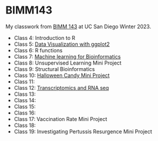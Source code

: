 # BIMM143

My classwork from [BIMM 143](https://bioboot.github.io/bimm143_W23/) at UC San Diego Winter 2023.

- Class 4: Introduction to R
- Class 5: [Data Visualization with ggplot2](https://github.com/schu-shoe/Bimm143_github/blob/main/class05/class05.md)
- Class 6: R functions
- Class 7: [Machine learning for Bioinformatics](https://github.com/schu-shoe/Bimm143_github/blob/main/Class%2007:%20Machine%20learning%201/Class7.md)
- Class 8: Unsupervised Learning Mini Project
- Class 9: Structural Bioinformatics
- Class 10: [Halloween Candy Mini Project](https://github.com/schu-shoe/Bimm143_github/blob/main/Halloween%20Mini%20Project/Halloween%20mini%20project.qmd)
- Class 11: 
- Class 12: [Transcriptomics and RNA seq](https://github.com/schu-shoe/Bimm143_github/blob/main/Class%2012:%20Transcriptomics%20and%20RNA%20seq/class%2012-%20Transcriptomics%20and%20RNA%20seq.md)
- Class 13:
- Class 14:
- Class 15:
- Class 16:
- Class 17: Vaccination Rate Mini Project
- Class 18:
- Class 19: Investigating Pertussis Resurgence Mini Project
